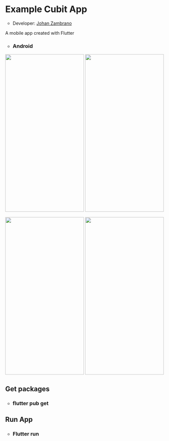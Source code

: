 <h1>Example Cubit App</h1>
<ul>
  <li type="circle">Developer: <a href="https://www.linkedin.com/in/johan-zambrano-b537501bb/">Johan Zambrano</a></li>
</ul>

A mobile app created with Flutter

<ul>
  <li type="circle"><h3>Android</h3></li>
</ul>

<p align="center">
<img src="https://user-images.githubusercontent.com/25967495/138134717-ddd9fc66-94bc-4954-bb64-c1dc300a5b73.jpg" width="250" height="500">
<img src="https://user-images.githubusercontent.com/25967495/138134725-379b9346-5086-442d-be71-285bb3bf77de.jpg" width="250" height="500">
</p>

<p align="center">
<img src="https://user-images.githubusercontent.com/25967495/138134730-4c9cf95d-714c-44fc-8941-25cc548a2d31.jpg" width="250" height="500">
<img src="https://user-images.githubusercontent.com/25967495/138134734-0487ce69-84f7-4b6c-84b9-dee91719a246.jpg" width="250" height="500">
</p>

<h2>Get packages</h2>
<ul>
  <li type="circle"><h3>flutter pub get</h3></li>
</ul>

<h2>Run App</h2>
<ul>
  <li type="circle"><h3>Flutter run</h3></li>
</ul>
